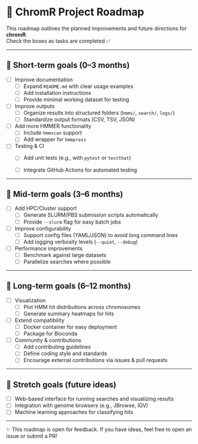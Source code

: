 # 🚀 ChromR Project Roadmap

This roadmap outlines the planned improvements and future directions for **chromR**.  
Check the boxes as tasks are completed ✅

---

## 📌 Short-term goals (0–3 months)
- [ ] Improve documentation
  - [ ] Expand `README.md` with clear usage examples
  - [ ] Add installation instructions
  - [ ] Provide minimal working dataset for testing
- [ ] Improve outputs
  - [ ] Organize results into structured folders (`hmms/`, `search/`, `logs/`)
  - [ ] Standardize output formats (CSV, TSV, JSON)
- [ ] Add more HMMER functionality
  - [ ] Include `hmmscan` support
  - [ ] Add wrapper for `hmmpress`
- [ ] Testing & CI
  - [ ] Add unit tests (e.g., with `pytest` or `testthat`)
  - [ ] Integrate GitHub Actions for automated testing


---

## 📌 Mid-term goals (3–6 months)
- [ ] Add HPC/Cluster support
  - [ ] Generate SLURM/PBS submission scripts automatically
  - [ ] Provide `--slurm` flag for easy batch jobs
- [ ] Improve configurability
  - [ ] Support config files (YAML/JSON) to avoid long command lines
  - [ ] Add logging verbosity levels (`--quiet`, `--debug`)
- [ ] Performance improvements
  - [ ] Benchmark against large datasets
  - [ ] Parallelize searches where possible

---

## 📌 Long-term goals (6–12 months)
- [ ] Visualization
  - [ ] Plot HMM hit distributions across chromosomes
  - [ ] Generate summary heatmaps for hits
- [ ] Extend compatibility
  - [ ] Docker container for easy deployment
  - [ ] Package for Bioconda
- [ ] Community & contributions
  - [ ] Add contributing guidelines
  - [ ] Define coding style and standards
  - [ ] Encourage external contributions via issues & pull requests

---

## 📌 Stretch goals (future ideas)
- [ ] Web-based interface for running searches and visualizing results
- [ ] Integration with genome browsers (e.g., JBrowse, IGV)
- [ ] Machine learning approaches for classifying hits

---

✨ This roadmap is open for feedback. If you have ideas, feel free to open an issue or submit a PR!
